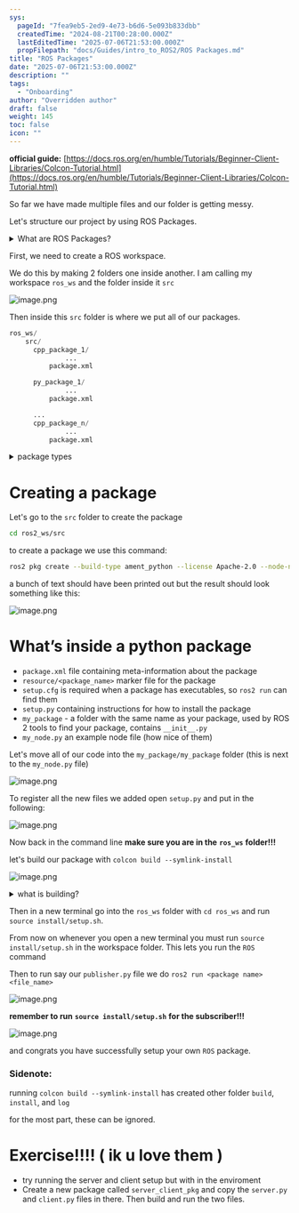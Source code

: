```yaml
---
sys:
  pageId: "7fea9eb5-2ed9-4e73-b6d6-5e093b833dbb"
  createdTime: "2024-08-21T00:28:00.000Z"
  lastEditedTime: "2025-07-06T21:53:00.000Z"
  propFilepath: "docs/Guides/intro_to_ROS2/ROS Packages.md"
title: "ROS Packages"
date: "2025-07-06T21:53:00.000Z"
description: ""
tags:
  - "Onboarding"
author: "Overridden author"
draft: false
weight: 145
toc: false
icon: ""
---
```


**official guide:** [https://docs.ros.org/en/humble/Tutorials/Beginner-Client-Libraries/Colcon-Tutorial.html](https://docs.ros.org/en/humble/Tutorials/Beginner-Client-Libraries/Colcon-Tutorial.html)

So far we have made multiple files and our folder is getting messy.

Let's structure our project by using ROS Packages.

<details>
      <summary>What are ROS Packages?</summary>
      ROS Packages are, as the name implies, packages of code that are highly sharable between ROS developers.
  </details>

First, we need to create a ROS workspace.

We do this by making 2 folders one inside another. I am calling my workspace `ros_ws` and the folder inside it `src`

![image.png](https://prod-files-secure.s3.us-west-2.amazonaws.com/d518164a-d88e-44d1-a4ee-3adb3bd8bce0/70706947-fd18-4537-a67b-e12946812d31/image.png?X-Amz-Algorithm=AWS4-HMAC-SHA256&X-Amz-Content-Sha256=UNSIGNED-PAYLOAD&X-Amz-Credential=ASIAZI2LB466WWMLNYN4%2F20250707%2Fus-west-2%2Fs3%2Faws4_request&X-Amz-Date=20250707T061443Z&X-Amz-Expires=3600&X-Amz-Security-Token=IQoJb3JpZ2luX2VjEGYaCXVzLXdlc3QtMiJIMEYCIQC3moleQZGXB12TDo3EQ%2BLB4GDQBdoolTXBIpGZHiKk7AIhAPfAnPmPEreQE3h4f7bAg1A1kZePAVOi1%2FaD0qnxPnTnKv8DCG4QABoMNjM3NDIzMTgzODA1IgxVnfEEs5MnW9qr%2F38q3APNagSaCPb4aRzzk9InDO%2B1PpiyznoqrPRCK0TWbmg%2B9FD%2ByuxEB5ntCvW1wYgzWuPf4rwO3%2B4BqlZ41gHrrgvuGRAoz3%2FCZM1fqEZnh%2FzfEBClB8pa9JQ969sWRkvm5a5bRHNdINFXX3xFJWcDQ7HJrRR5WNBXNsUc%2BwxPFxgOhQJXdfQ19DgaXOqJyCtBjo78kWPCSBUmdO09zf0mJQXkWmKGR11RjX2EbTmrEAUSW6DsKLnRGWl7bIQCsH00ulojc6vUmwTKsyaC48XeAejaf6F%2BEkIwpo00AYBmAxYq3iljquV3y1EIxkTZ3GGeoBWoAUCHF9ltkHudppsSopKRmiulmfZLZdwujbPGTKzfak7LRuVEuObP8I%2FBe8IcLVjNARlurfV%2BDG45N2YIsvyYvIbgIGgZUF6p3Yihf3PB9T1pcqv2Eh3y1whkI9Qu7sQh3SImq9UrCdjagbxoHB4TQt0W2h5qW44ZWkGrR7gd3MM6amrvhziKgJsTDNgtB5razTswspE3WfSutmYci20hNCu7rgG3yu69TPBpQBfmHay%2FmifNVGnvLmvKvWDWVoF%2Fd0xqbcyOuQ0lZ17DEHeTCqXCarHj1RCzPD1k23z0xnMya8Wq4KcdKqQ1MDCRsq3DBjqkAf33O8QCsyqmS8dg5xgLJxrVrt9UFy8CRbemtTmtL0DxptH5qnDvX2GE%2B56sgpHWKDNRzxibShJRHG6%2F6smV8NbDOCYMaEMUPT17JI3BlrWCL53%2B%2FX0VUJjSR%2FmR9GnaQzVAp5pwoLpffHt6yd%2FcaUJR5XLHq%2F32fN1H742XgYfEAm1mMrHMijiIbqi6LW8OcTqaBtd4TfEsAwSXPuf5xOJG370q&X-Amz-Signature=8381ac9d1b6ee5354063b551de4e987b53b9b57e87f776588599711a71b9f12e&X-Amz-SignedHeaders=host&x-amz-checksum-mode=ENABLED&x-id=GetObject)

Then inside this `src` folder is where we put all of our packages.

```python
ros_ws/
    src/
      cpp_package_1/
		      ...
          package.xml

      py_package_1/
		      ...
          package.xml

      ...
      cpp_package_n/
		      ...
          package.xml

```

<details>

<summary>package types</summary>

packages can be either `C++` or python.

the intern file structure is different for each but for this guide we will stick to creating python packages

</details>

# Creating a package

Let's go to the `src` folder to create the package

```bash
cd ros2_ws/src
```

to create a package we use this command:

```bash
ros2 pkg create --build-type ament_python --license Apache-2.0 --node-name my_node my_package
```

a bunch of text should have been printed out but the result should look something like this:

![image.png](https://prod-files-secure.s3.us-west-2.amazonaws.com/d518164a-d88e-44d1-a4ee-3adb3bd8bce0/e6cf1e3f-8512-4a3e-b131-079f800bf3e8/image.png?X-Amz-Algorithm=AWS4-HMAC-SHA256&X-Amz-Content-Sha256=UNSIGNED-PAYLOAD&X-Amz-Credential=ASIAZI2LB466WWMLNYN4%2F20250707%2Fus-west-2%2Fs3%2Faws4_request&X-Amz-Date=20250707T061443Z&X-Amz-Expires=3600&X-Amz-Security-Token=IQoJb3JpZ2luX2VjEGYaCXVzLXdlc3QtMiJIMEYCIQC3moleQZGXB12TDo3EQ%2BLB4GDQBdoolTXBIpGZHiKk7AIhAPfAnPmPEreQE3h4f7bAg1A1kZePAVOi1%2FaD0qnxPnTnKv8DCG4QABoMNjM3NDIzMTgzODA1IgxVnfEEs5MnW9qr%2F38q3APNagSaCPb4aRzzk9InDO%2B1PpiyznoqrPRCK0TWbmg%2B9FD%2ByuxEB5ntCvW1wYgzWuPf4rwO3%2B4BqlZ41gHrrgvuGRAoz3%2FCZM1fqEZnh%2FzfEBClB8pa9JQ969sWRkvm5a5bRHNdINFXX3xFJWcDQ7HJrRR5WNBXNsUc%2BwxPFxgOhQJXdfQ19DgaXOqJyCtBjo78kWPCSBUmdO09zf0mJQXkWmKGR11RjX2EbTmrEAUSW6DsKLnRGWl7bIQCsH00ulojc6vUmwTKsyaC48XeAejaf6F%2BEkIwpo00AYBmAxYq3iljquV3y1EIxkTZ3GGeoBWoAUCHF9ltkHudppsSopKRmiulmfZLZdwujbPGTKzfak7LRuVEuObP8I%2FBe8IcLVjNARlurfV%2BDG45N2YIsvyYvIbgIGgZUF6p3Yihf3PB9T1pcqv2Eh3y1whkI9Qu7sQh3SImq9UrCdjagbxoHB4TQt0W2h5qW44ZWkGrR7gd3MM6amrvhziKgJsTDNgtB5razTswspE3WfSutmYci20hNCu7rgG3yu69TPBpQBfmHay%2FmifNVGnvLmvKvWDWVoF%2Fd0xqbcyOuQ0lZ17DEHeTCqXCarHj1RCzPD1k23z0xnMya8Wq4KcdKqQ1MDCRsq3DBjqkAf33O8QCsyqmS8dg5xgLJxrVrt9UFy8CRbemtTmtL0DxptH5qnDvX2GE%2B56sgpHWKDNRzxibShJRHG6%2F6smV8NbDOCYMaEMUPT17JI3BlrWCL53%2B%2FX0VUJjSR%2FmR9GnaQzVAp5pwoLpffHt6yd%2FcaUJR5XLHq%2F32fN1H742XgYfEAm1mMrHMijiIbqi6LW8OcTqaBtd4TfEsAwSXPuf5xOJG370q&X-Amz-Signature=ae31bd0638b58ad77183de4a82bf572244aa2dd417b6fa64778aa20a02c195d3&X-Amz-SignedHeaders=host&x-amz-checksum-mode=ENABLED&x-id=GetObject)

# What’s inside a python package

- `package.xml` file containing meta-information about the package
- `resource/<package_name>` marker file for the package
- `setup.cfg` is required when a package has executables, so `ros2 run` can find them
- `setup.py` containing instructions for how to install the package
- `my_package` - a folder with the same name as your package, used by ROS 2 tools to find your package, contains `__init__.py`
- `my_node.py` an example node file (how nice of them)

Let's move all of our code into the `my_package/my_package` folder (this is next to the `my_node.py` file)

![image.png](https://prod-files-secure.s3.us-west-2.amazonaws.com/d518164a-d88e-44d1-a4ee-3adb3bd8bce0/9ce58f11-0da9-4d3e-b86d-506a9685d378/image.png?X-Amz-Algorithm=AWS4-HMAC-SHA256&X-Amz-Content-Sha256=UNSIGNED-PAYLOAD&X-Amz-Credential=ASIAZI2LB466WWMLNYN4%2F20250707%2Fus-west-2%2Fs3%2Faws4_request&X-Amz-Date=20250707T061443Z&X-Amz-Expires=3600&X-Amz-Security-Token=IQoJb3JpZ2luX2VjEGYaCXVzLXdlc3QtMiJIMEYCIQC3moleQZGXB12TDo3EQ%2BLB4GDQBdoolTXBIpGZHiKk7AIhAPfAnPmPEreQE3h4f7bAg1A1kZePAVOi1%2FaD0qnxPnTnKv8DCG4QABoMNjM3NDIzMTgzODA1IgxVnfEEs5MnW9qr%2F38q3APNagSaCPb4aRzzk9InDO%2B1PpiyznoqrPRCK0TWbmg%2B9FD%2ByuxEB5ntCvW1wYgzWuPf4rwO3%2B4BqlZ41gHrrgvuGRAoz3%2FCZM1fqEZnh%2FzfEBClB8pa9JQ969sWRkvm5a5bRHNdINFXX3xFJWcDQ7HJrRR5WNBXNsUc%2BwxPFxgOhQJXdfQ19DgaXOqJyCtBjo78kWPCSBUmdO09zf0mJQXkWmKGR11RjX2EbTmrEAUSW6DsKLnRGWl7bIQCsH00ulojc6vUmwTKsyaC48XeAejaf6F%2BEkIwpo00AYBmAxYq3iljquV3y1EIxkTZ3GGeoBWoAUCHF9ltkHudppsSopKRmiulmfZLZdwujbPGTKzfak7LRuVEuObP8I%2FBe8IcLVjNARlurfV%2BDG45N2YIsvyYvIbgIGgZUF6p3Yihf3PB9T1pcqv2Eh3y1whkI9Qu7sQh3SImq9UrCdjagbxoHB4TQt0W2h5qW44ZWkGrR7gd3MM6amrvhziKgJsTDNgtB5razTswspE3WfSutmYci20hNCu7rgG3yu69TPBpQBfmHay%2FmifNVGnvLmvKvWDWVoF%2Fd0xqbcyOuQ0lZ17DEHeTCqXCarHj1RCzPD1k23z0xnMya8Wq4KcdKqQ1MDCRsq3DBjqkAf33O8QCsyqmS8dg5xgLJxrVrt9UFy8CRbemtTmtL0DxptH5qnDvX2GE%2B56sgpHWKDNRzxibShJRHG6%2F6smV8NbDOCYMaEMUPT17JI3BlrWCL53%2B%2FX0VUJjSR%2FmR9GnaQzVAp5pwoLpffHt6yd%2FcaUJR5XLHq%2F32fN1H742XgYfEAm1mMrHMijiIbqi6LW8OcTqaBtd4TfEsAwSXPuf5xOJG370q&X-Amz-Signature=4872582ae0e42419af5e13dd67ad6b3ec5b032896e214caeabda09060a76fde5&X-Amz-SignedHeaders=host&x-amz-checksum-mode=ENABLED&x-id=GetObject)

To register all the new files we added open `setup.py` and put in the following:

![image.png](https://prod-files-secure.s3.us-west-2.amazonaws.com/d518164a-d88e-44d1-a4ee-3adb3bd8bce0/1cd7c262-4cae-4496-9d75-c178537d24a2/image.png?X-Amz-Algorithm=AWS4-HMAC-SHA256&X-Amz-Content-Sha256=UNSIGNED-PAYLOAD&X-Amz-Credential=ASIAZI2LB466WWMLNYN4%2F20250707%2Fus-west-2%2Fs3%2Faws4_request&X-Amz-Date=20250707T061443Z&X-Amz-Expires=3600&X-Amz-Security-Token=IQoJb3JpZ2luX2VjEGYaCXVzLXdlc3QtMiJIMEYCIQC3moleQZGXB12TDo3EQ%2BLB4GDQBdoolTXBIpGZHiKk7AIhAPfAnPmPEreQE3h4f7bAg1A1kZePAVOi1%2FaD0qnxPnTnKv8DCG4QABoMNjM3NDIzMTgzODA1IgxVnfEEs5MnW9qr%2F38q3APNagSaCPb4aRzzk9InDO%2B1PpiyznoqrPRCK0TWbmg%2B9FD%2ByuxEB5ntCvW1wYgzWuPf4rwO3%2B4BqlZ41gHrrgvuGRAoz3%2FCZM1fqEZnh%2FzfEBClB8pa9JQ969sWRkvm5a5bRHNdINFXX3xFJWcDQ7HJrRR5WNBXNsUc%2BwxPFxgOhQJXdfQ19DgaXOqJyCtBjo78kWPCSBUmdO09zf0mJQXkWmKGR11RjX2EbTmrEAUSW6DsKLnRGWl7bIQCsH00ulojc6vUmwTKsyaC48XeAejaf6F%2BEkIwpo00AYBmAxYq3iljquV3y1EIxkTZ3GGeoBWoAUCHF9ltkHudppsSopKRmiulmfZLZdwujbPGTKzfak7LRuVEuObP8I%2FBe8IcLVjNARlurfV%2BDG45N2YIsvyYvIbgIGgZUF6p3Yihf3PB9T1pcqv2Eh3y1whkI9Qu7sQh3SImq9UrCdjagbxoHB4TQt0W2h5qW44ZWkGrR7gd3MM6amrvhziKgJsTDNgtB5razTswspE3WfSutmYci20hNCu7rgG3yu69TPBpQBfmHay%2FmifNVGnvLmvKvWDWVoF%2Fd0xqbcyOuQ0lZ17DEHeTCqXCarHj1RCzPD1k23z0xnMya8Wq4KcdKqQ1MDCRsq3DBjqkAf33O8QCsyqmS8dg5xgLJxrVrt9UFy8CRbemtTmtL0DxptH5qnDvX2GE%2B56sgpHWKDNRzxibShJRHG6%2F6smV8NbDOCYMaEMUPT17JI3BlrWCL53%2B%2FX0VUJjSR%2FmR9GnaQzVAp5pwoLpffHt6yd%2FcaUJR5XLHq%2F32fN1H742XgYfEAm1mMrHMijiIbqi6LW8OcTqaBtd4TfEsAwSXPuf5xOJG370q&X-Amz-Signature=4511e359c148b25ad5e7b89122e252de957ba1f3c1429a4d71d8b7587cdc4d8d&X-Amz-SignedHeaders=host&x-amz-checksum-mode=ENABLED&x-id=GetObject)

Now back in the command line **make sure you are in the** **`ros_ws`** **folder!!!**

let's build our package with `colcon build --symlink-install`

![image.png](https://prod-files-secure.s3.us-west-2.amazonaws.com/d518164a-d88e-44d1-a4ee-3adb3bd8bce0/2f2a0d27-b173-48fd-b189-5f5c0ce65619/image.png?X-Amz-Algorithm=AWS4-HMAC-SHA256&X-Amz-Content-Sha256=UNSIGNED-PAYLOAD&X-Amz-Credential=ASIAZI2LB466WWMLNYN4%2F20250707%2Fus-west-2%2Fs3%2Faws4_request&X-Amz-Date=20250707T061443Z&X-Amz-Expires=3600&X-Amz-Security-Token=IQoJb3JpZ2luX2VjEGYaCXVzLXdlc3QtMiJIMEYCIQC3moleQZGXB12TDo3EQ%2BLB4GDQBdoolTXBIpGZHiKk7AIhAPfAnPmPEreQE3h4f7bAg1A1kZePAVOi1%2FaD0qnxPnTnKv8DCG4QABoMNjM3NDIzMTgzODA1IgxVnfEEs5MnW9qr%2F38q3APNagSaCPb4aRzzk9InDO%2B1PpiyznoqrPRCK0TWbmg%2B9FD%2ByuxEB5ntCvW1wYgzWuPf4rwO3%2B4BqlZ41gHrrgvuGRAoz3%2FCZM1fqEZnh%2FzfEBClB8pa9JQ969sWRkvm5a5bRHNdINFXX3xFJWcDQ7HJrRR5WNBXNsUc%2BwxPFxgOhQJXdfQ19DgaXOqJyCtBjo78kWPCSBUmdO09zf0mJQXkWmKGR11RjX2EbTmrEAUSW6DsKLnRGWl7bIQCsH00ulojc6vUmwTKsyaC48XeAejaf6F%2BEkIwpo00AYBmAxYq3iljquV3y1EIxkTZ3GGeoBWoAUCHF9ltkHudppsSopKRmiulmfZLZdwujbPGTKzfak7LRuVEuObP8I%2FBe8IcLVjNARlurfV%2BDG45N2YIsvyYvIbgIGgZUF6p3Yihf3PB9T1pcqv2Eh3y1whkI9Qu7sQh3SImq9UrCdjagbxoHB4TQt0W2h5qW44ZWkGrR7gd3MM6amrvhziKgJsTDNgtB5razTswspE3WfSutmYci20hNCu7rgG3yu69TPBpQBfmHay%2FmifNVGnvLmvKvWDWVoF%2Fd0xqbcyOuQ0lZ17DEHeTCqXCarHj1RCzPD1k23z0xnMya8Wq4KcdKqQ1MDCRsq3DBjqkAf33O8QCsyqmS8dg5xgLJxrVrt9UFy8CRbemtTmtL0DxptH5qnDvX2GE%2B56sgpHWKDNRzxibShJRHG6%2F6smV8NbDOCYMaEMUPT17JI3BlrWCL53%2B%2FX0VUJjSR%2FmR9GnaQzVAp5pwoLpffHt6yd%2FcaUJR5XLHq%2F32fN1H742XgYfEAm1mMrHMijiIbqi6LW8OcTqaBtd4TfEsAwSXPuf5xOJG370q&X-Amz-Signature=6ab0fffa4cf067853992bae43ce0afc2f71f091972dc83c0c1017f4eaffeee1d&X-Amz-SignedHeaders=host&x-amz-checksum-mode=ENABLED&x-id=GetObject)

<details>

<summary>what is building?</summary>

if you are a CS major at Rose-Hulman you will learn the answer to this in CSSE132

but TLDR; is it combines all the code files into one program that can be run easily 

</details>

Then in a new terminal go into the `ros_ws` folder with `cd ros_ws` and run `source install/setup.sh`. 

From now on whenever you open a new terminal you must run `source install/setup.sh` in the workspace folder. This lets you run the `ROS` command

Then to run say our `publisher.py` file we do `ros2 run <package name> <file_name>`

![image.png](https://prod-files-secure.s3.us-west-2.amazonaws.com/d518164a-d88e-44d1-a4ee-3adb3bd8bce0/4f4b1219-3a44-4632-aa0a-ce3471699f59/image.png?X-Amz-Algorithm=AWS4-HMAC-SHA256&X-Amz-Content-Sha256=UNSIGNED-PAYLOAD&X-Amz-Credential=ASIAZI2LB466WWMLNYN4%2F20250707%2Fus-west-2%2Fs3%2Faws4_request&X-Amz-Date=20250707T061443Z&X-Amz-Expires=3600&X-Amz-Security-Token=IQoJb3JpZ2luX2VjEGYaCXVzLXdlc3QtMiJIMEYCIQC3moleQZGXB12TDo3EQ%2BLB4GDQBdoolTXBIpGZHiKk7AIhAPfAnPmPEreQE3h4f7bAg1A1kZePAVOi1%2FaD0qnxPnTnKv8DCG4QABoMNjM3NDIzMTgzODA1IgxVnfEEs5MnW9qr%2F38q3APNagSaCPb4aRzzk9InDO%2B1PpiyznoqrPRCK0TWbmg%2B9FD%2ByuxEB5ntCvW1wYgzWuPf4rwO3%2B4BqlZ41gHrrgvuGRAoz3%2FCZM1fqEZnh%2FzfEBClB8pa9JQ969sWRkvm5a5bRHNdINFXX3xFJWcDQ7HJrRR5WNBXNsUc%2BwxPFxgOhQJXdfQ19DgaXOqJyCtBjo78kWPCSBUmdO09zf0mJQXkWmKGR11RjX2EbTmrEAUSW6DsKLnRGWl7bIQCsH00ulojc6vUmwTKsyaC48XeAejaf6F%2BEkIwpo00AYBmAxYq3iljquV3y1EIxkTZ3GGeoBWoAUCHF9ltkHudppsSopKRmiulmfZLZdwujbPGTKzfak7LRuVEuObP8I%2FBe8IcLVjNARlurfV%2BDG45N2YIsvyYvIbgIGgZUF6p3Yihf3PB9T1pcqv2Eh3y1whkI9Qu7sQh3SImq9UrCdjagbxoHB4TQt0W2h5qW44ZWkGrR7gd3MM6amrvhziKgJsTDNgtB5razTswspE3WfSutmYci20hNCu7rgG3yu69TPBpQBfmHay%2FmifNVGnvLmvKvWDWVoF%2Fd0xqbcyOuQ0lZ17DEHeTCqXCarHj1RCzPD1k23z0xnMya8Wq4KcdKqQ1MDCRsq3DBjqkAf33O8QCsyqmS8dg5xgLJxrVrt9UFy8CRbemtTmtL0DxptH5qnDvX2GE%2B56sgpHWKDNRzxibShJRHG6%2F6smV8NbDOCYMaEMUPT17JI3BlrWCL53%2B%2FX0VUJjSR%2FmR9GnaQzVAp5pwoLpffHt6yd%2FcaUJR5XLHq%2F32fN1H742XgYfEAm1mMrHMijiIbqi6LW8OcTqaBtd4TfEsAwSXPuf5xOJG370q&X-Amz-Signature=2953d5e77132cfc0d53b03a19a650efb960a2aa8b74f6878592ea84e90c0ee04&X-Amz-SignedHeaders=host&x-amz-checksum-mode=ENABLED&x-id=GetObject)

**remember to run** **`source install/setup.sh`** **for the subscriber!!!**

![image.png](https://prod-files-secure.s3.us-west-2.amazonaws.com/d518164a-d88e-44d1-a4ee-3adb3bd8bce0/02121119-dad4-49ec-8356-c956108b4243/image.png?X-Amz-Algorithm=AWS4-HMAC-SHA256&X-Amz-Content-Sha256=UNSIGNED-PAYLOAD&X-Amz-Credential=ASIAZI2LB466WWMLNYN4%2F20250707%2Fus-west-2%2Fs3%2Faws4_request&X-Amz-Date=20250707T061443Z&X-Amz-Expires=3600&X-Amz-Security-Token=IQoJb3JpZ2luX2VjEGYaCXVzLXdlc3QtMiJIMEYCIQC3moleQZGXB12TDo3EQ%2BLB4GDQBdoolTXBIpGZHiKk7AIhAPfAnPmPEreQE3h4f7bAg1A1kZePAVOi1%2FaD0qnxPnTnKv8DCG4QABoMNjM3NDIzMTgzODA1IgxVnfEEs5MnW9qr%2F38q3APNagSaCPb4aRzzk9InDO%2B1PpiyznoqrPRCK0TWbmg%2B9FD%2ByuxEB5ntCvW1wYgzWuPf4rwO3%2B4BqlZ41gHrrgvuGRAoz3%2FCZM1fqEZnh%2FzfEBClB8pa9JQ969sWRkvm5a5bRHNdINFXX3xFJWcDQ7HJrRR5WNBXNsUc%2BwxPFxgOhQJXdfQ19DgaXOqJyCtBjo78kWPCSBUmdO09zf0mJQXkWmKGR11RjX2EbTmrEAUSW6DsKLnRGWl7bIQCsH00ulojc6vUmwTKsyaC48XeAejaf6F%2BEkIwpo00AYBmAxYq3iljquV3y1EIxkTZ3GGeoBWoAUCHF9ltkHudppsSopKRmiulmfZLZdwujbPGTKzfak7LRuVEuObP8I%2FBe8IcLVjNARlurfV%2BDG45N2YIsvyYvIbgIGgZUF6p3Yihf3PB9T1pcqv2Eh3y1whkI9Qu7sQh3SImq9UrCdjagbxoHB4TQt0W2h5qW44ZWkGrR7gd3MM6amrvhziKgJsTDNgtB5razTswspE3WfSutmYci20hNCu7rgG3yu69TPBpQBfmHay%2FmifNVGnvLmvKvWDWVoF%2Fd0xqbcyOuQ0lZ17DEHeTCqXCarHj1RCzPD1k23z0xnMya8Wq4KcdKqQ1MDCRsq3DBjqkAf33O8QCsyqmS8dg5xgLJxrVrt9UFy8CRbemtTmtL0DxptH5qnDvX2GE%2B56sgpHWKDNRzxibShJRHG6%2F6smV8NbDOCYMaEMUPT17JI3BlrWCL53%2B%2FX0VUJjSR%2FmR9GnaQzVAp5pwoLpffHt6yd%2FcaUJR5XLHq%2F32fN1H742XgYfEAm1mMrHMijiIbqi6LW8OcTqaBtd4TfEsAwSXPuf5xOJG370q&X-Amz-Signature=344a513041fef58eb208c36f23902cf438996b5e44818e25ce1482d6e34d2966&X-Amz-SignedHeaders=host&x-amz-checksum-mode=ENABLED&x-id=GetObject)

and congrats you have successfully setup your own `ROS` package.

### Sidenote:

running `colcon build --symlink-install` has created other folder `build`, `install`, and `log`

for the most part, these can be ignored.

# Exercise!!!! ( ik u love them )

- try running the server and client setup but with in the enviroment
- Create a new package called `server_client_pkg` and copy the `server.py` and `client.py` files in there. Then build and run the two files.
